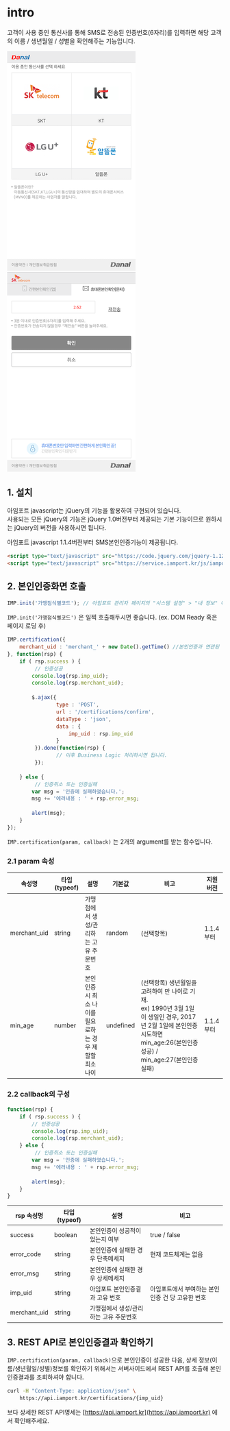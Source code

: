 # intro  
고객이 사용 중인 통신사를 통해 SMS로 전송된 인증번호(6자리)를 입력하면 해당 고객의 이름 / 생년월일 / 성별을 확인해주는 기능입니다.  

![통신사선택](screenshot/step1.png)![SMS전송된인증번호입력](screenshot/step2.png)  

## 1. 설치  
아임포트 javascript는 jQuery의 기능을 활용하여 구현되어 있습니다.  
사용되는 모든 jQuery의 기능은 jQuery 1.0버전부터 제공되는 기본 기능이므로 원하시는 jQuery의 버전을 사용하시면 됩니다.  

아임포트 javascript 1.1.4버전부터 SMS본인인증기능이 제공됩니다. 

```html
<script type="text/javascript" src="https://code.jquery.com/jquery-1.12.4.min.js" ></script>
<script type="text/javascript" src="https://service.iamport.kr/js/iamport.payment-1.1.4.js"></script>
```  


## 2. 본인인증화면 호출  
```javascript
IMP.init('가맹점식별코드'); // 아임포트 관리자 페이지의 "시스템 설정" > "내 정보" 에서 확인 가능
```  

`IMP.init('가맹점식별코드')` 은 일찍 호출해두시면 좋습니다. (ex. DOM Ready 혹은 페이지 로딩 후)  

```javascript
IMP.certification({
    merchant_uid : 'merchant_' + new Date().getTime() //본인인증과 연관된 가맹점 내부 주문번호가 있다면 넘겨주세요
}, function(rsp) {
    if ( rsp.success ) {
    	 // 인증성공
        console.log(rsp.imp_uid);
        console.log(rsp.merchant_uid);
        
        $.ajax({
				type : 'POST',
				url : '/certifications/confirm',
				dataType : 'json',
				data : {
					imp_uid : rsp.imp_uid
				}
		 }).done(function(rsp) {
		 		// 이후 Business Logic 처리하시면 됩니다.
		 });
        	
    } else {
    	 // 인증취소 또는 인증실패
        var msg = '인증에 실패하였습니다.';
        msg += '에러내용 : ' + rsp.error_msg;

        alert(msg);
    }
});
```

`IMP.certification(param, callback)` 는 2개의 argument를 받는 함수입니다.  

### 2.1 param 속성  
| 속성명 | 타입(typeof) | 설명 | 기본값  | 비고 | 지원버전 |
|---|---|---|---|---|---|
| merchant_uid | string | 가맹점에서 생성/관리하는 고유 주문번호 | random | (선택항목) |1.1.4부터|  
| min_age | number | 본인인증시 최소 나이를 필요로하는 경우 제할할 최소 나이  | undefined | (선택항목) 생년월일을 고려하여 만 나이로 기재. <br>ex) 1990년 3월 1일이 생일인 경우, 2017년 2월 1일에 본인인증 시도하면 min\_age:26(본인인증성공) / min\_age:27(본인인증실패) |1.1.4부터|  

### 2.2 callback의 구성  
```javascript
function(rsp) {
    if ( rsp.success ) {
        // 인증성공
        console.log(rsp.imp_uid);
        console.log(rsp.merchant_uid);
    } else {
    	 // 인증취소 또는 인증실패
        var msg = '인증에 실패하였습니다.';
        msg += '에러내용 : ' + rsp.error_msg;

        alert(msg);
    }
}
```  

| rsp 속성명 | 타입(typeof) | 설명 | 비고 |
|---|---|---|---|
| success | boolean | 본인인증이 성공적이었는지 여부 | true / false |
| error_code | string | 본인인증에 실패한 경우 단축메세지 | 현재 코드체계는 없음 |
| error_msg | string | 본인인증에 실패한 경우 상세메세지 | |
| imp_uid | string | 아임포트 본인인증결과 고유 번호 | 아임포트에서 부여하는 본인인증 건 당 고유한 번호 |
| merchant_uid | string | 가맹점에서 생성/관리하는 고유 주문번호 | |  

## 3. REST API로 본인인증결과 확인하기  

`IMP.certification(param, callback)`으로 본인인증이 성공한 다음, 상세 정보(이름/생년월일/성별)정보를 확인하기 위해서는 서버사이드에서 REST API를 호출해 본인인증결과를 조회하셔야 합니다.  

```bash
curl -H "Content-Type: application/json" \
    https://api.iamport.kr/certifications/{imp_uid}
```

보다 상세한 REST API명세는 [https://api.iamport.kr](https://api.iamport.kr) 에서 확인해주세요.  

